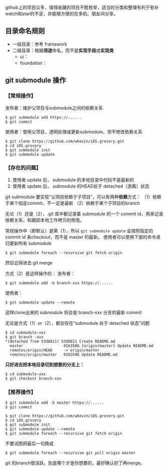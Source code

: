 github上的项目众多，值得收藏的项目不胜枚举，适当的分类和整理有利于弥补watch和star的不足，并能够方便的在多机、朋友间分享。


## 目录命名规则
*   一级目录：参考 framework
*   二级目录：根据**用途**命名，而不是**实现手段**或**实现类**
    *   ui：
    *   foundation：

## git submodule 操作

### 【常规操作】
发布者：维护父项目与submodule之间的依赖关系
```
$ git submodule add https://......
$ git commit
```

使用者：使用父项目，透明处理或更新submodule，但不修改依赖关系
```
$ git clone https://github.com/wkevin/iOS.grocery.git
$ cd iOS.grocery
$ git submodule init
$ git submodule update
```

### 【存在的问题】
1. 使用者 update 后， submodule 的本地目录中代码不是最新的
2. 使用者 update 后， submodule 的HEAD处于 detached（游离）状态

git submodule 要实现“父项目依赖于子项目”，可以有两种**依赖**方式：
（1）依赖于某个指定commit，不一定是最新
（2）依赖于某个子项目的branch

无论（1）还是（2），.git 库中都记录着 submodule 的一个 commit id，用来记录依赖关系，和跟踪本地工作拷贝的修改。

常规操作中（即默认）是第（1），所以 `git submodule update` 会按照指定的 commit id 来checkout，而不是 master 的最新。
使用者可以使用下面的命令递归更新所有 submodule  
```
$ git submodule foreach --recursive git fetch origin
```
然后记得进去 git merge

方式（2）是这样操作的：
发布者：
```
$ git submodule add -b branch-xxx https://......
```
使用者：
```
$ git submodule update --remote
```
这样clone出来的 submodule 将会是 branch-xxx 分支的最新 commit

无论是方式（1）or（2），都会存在“submodule 处于 detached 状态”问题
```
$ cd submodule-xxx
$ git branch -avv
*(detached from 53d8811) 53d8811 Create README.md
  master                  0163586 [origin/master] Update README.md
  remotes/origin/HEAD     -> origin/master
  remotes/origin/master   0163586 Update README.md
```
**只好进去把本地目录切到想要的分支上：**
```
$ cd submodule-xxx
$ git checkout branch-xxx
```

### 【推荐操作】
```
$ git submodule add -b master https://......
$ git commit
```
```
$ git clone https://github.com/wkevin/iOS.grocery.git
$ cd iOS.grocery
$ git submodule init
$ git submodule update --remote
$ git submodule foreach --recursive git fetch origin
```

不要试图把最后一句换成
```
$ git submodule foreach --recursive git pull origin master
```
git 的branch很活跃，到底哪个才是你想要的，最好确认好了再merge。



